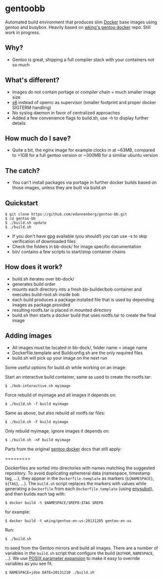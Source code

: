 gentoobb
========

Automated build environment that produces slim [Docker][] base images using gentoo and busybox. Heavily based on [wking's gentoo docker][gentoo-docker] repo.
Still work in progress.

## Why?

* Gentoo is great, shipping a full compiler stack with your containers not so much

## What's different?

* Images do not contain portage or compiler chain = much smaller image size
* [s6][] instead of openrc as supervisor (smaller footprint and proper docker SIGTERM handling)
* No syslog daemon in favor of centralized approaches
* Added a few convenience flags to build.sh, use -h to display further details

## How much do I save?

* Quite a bit, the nginx image for example clocks in at ~63MB, compared to >1GB for a full gentoo version or ~300MB for a similiar ubuntu version

## The catch?

* You can't install packages via portage in further docker builds based on those images, unless they are built via build.sh

## Quickstart

    $ git clone https://github.com/edannenberg/gentoo-bb.git
    $ cd gentoo-bb
    $ ./build.sh update
    $ ./build.sh

* If you don't have gpg available (you should!) you can use -s to skip verification of downloaded files 
* Check the folders in bb-dock/ for image specific documentation
* bin/ contains a few scripts to start/stop container chains

## How does it work?

* build.sh iterates over bb-dock/ 
* generates build order
* mounts each directory into a fresh bb-builder/bob container and executes build-root.sh inside bob
* each build produces a package.installed file that is used by depending images as package.provided
* resulting rootfs.tar is placed in mounted directory
* build.sh then starts a docker build that uses rootfs.tar to create the final image

## Adding images

 * All images must be located in bb-dock/, folder name = image name
 * Dockerfile.template and Buildconfig.sh are the only required files
 * build.sh will pick up your image on the next run

Some useful options for build.sh while working on an image:

Start an interactive build container, same as used to create the rootfs.tar:

    $ ./bob-interactive.sh myimage

Force rebuild of myimage and all images it depends on:

    $ ./build.sh -f build myimage

Same as above, but also rebuild all rootfs.tar files:

    $ ./build.sh -F build myimage

Only rebuild myimage, ignore images it depends on:

    $ ./build.sh -nF build myimage

Parts from the original [gentoo docker][gentoo-docker] docs that still apply:

=========

Dockerfiles are sorted into directories with names matching the
suggested repository.  To avoid duplicating ephemeral data (namespace,
timestamp tag, …), they appear in the `Dockerfile.template` as markers
(`${NAMESPACE}`, `${TAG}`, …).  The `build.sh` script replaces the
markers with values while generating a `Dockerfile` from each
`Dockerfile.template` (using [envsubst][]), and then builds each tag
with:

    $ docker build -t $NAMESPACE/$REPO:$TAG $REPO

for example:

    $ docker build -t wking/gentoo-en-us:20131205 gentoo-en-us

Run:

    $ ./build.sh

to seed from the Gentoo mirrors and build all images.  There are a
number of variables in the `build.sh` script that configure the build
(`AUTHOR`, `NAMESPACE`, …).  We use [POSIX parameter
expansion][parameter-expansion] to make it easy to override variables
as you see fit.

    $ NAMESPACE=jdoe DATE=20131210 ./build.sh

[gentoo-docker]: https://github.com/wking/dockerfile
[s6]: http://skarnet.org/software/s6/
[Docker]: http://www.docker.io/
[Dockerfiles]: http://www.docker.io/learn/dockerfile/
[Gentoo]: http://www.gentoo.org/
[envsubst]: http://www.gnu.org/software/gettext/manual/html_node/envsubst-Invocation.html
[parameter-expansion]: http://pubs.opengroup.org/onlinepubs/9699919799/utilities/V3_chap02.html#tag_18_06_02
